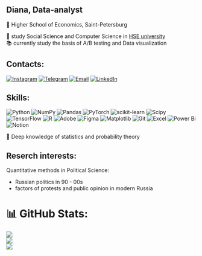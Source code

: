 ## Diana, Data-analyst 
📌 Higher School of Economics, Saint-Petersburg

🌟 study Social Science and Computer Science in [HSE university](https://spb.hse.ru/en/)<br/>
📚 currently study the basis of A/B testing and Data visualization 

## Contacts:
[![Instagram](https://img.shields.io/badge/Instagram-%23E4405F.svg?logo=Instagram&logoColor=white)](https://instagram.com/www.instagram.com/dianteroph) 
[![Telegram](https://img.shields.io/badge/Telegram-%2326A5E4.svg?logo=Telegram&logoColor=white)](https://t.me/dianteroph)
[![Email](https://img.shields.io/badge/Email-D14836.svg?logo=Gmail&logoColor=white)](mailto:dianashevtsova03@gmail.com)
[![LinkedIn](https://img.shields.io/badge/LinkedIn-%230077B5.svg?logo=LinkedIn&logoColor=white)](https://linkedin.com/in/yourusername)

## Skills:

![Python](https://img.shields.io/badge/python-3670A0?style=flat&logo=python&logoColor=ffdd54)
![NumPy](https://img.shields.io/badge/numpy-%23013243.svg?style=flat&logo=numpy&logoColor=white)
![Pandas](https://img.shields.io/badge/pandas-%23150458.svg?style=flat&logo=pandas&logoColor=white)
![PyTorch](https://img.shields.io/badge/PyTorch-%23EE4C2C.svg?style=flat&logo=PyTorch&logoColor=white)
![scikit-learn](https://img.shields.io/badge/scikit--learn-%23F7931E.svg?style=flat&logo=scikit-learn&logoColor=white)
![Scipy](https://img.shields.io/badge/SciPy-%230C55A5.svg?style=flat&logo=scipy&logoColor=%white)
![TensorFlow](https://img.shields.io/badge/TensorFlow-%23FF6F00.svg?style=flat&logo=TensorFlow&logoColor=white)
![R](https://img.shields.io/badge/r-%23276DC3.svg?style=flat&logo=r&logoColor=white)
![Adobe](https://img.shields.io/badge/adobe-%23FF0000.svg?style=flat&logo=adobe&logoColor=white)
![Figma](https://img.shields.io/badge/figma-%23F24E1E.svg?style=flat&logo=figma&logoColor=white)
![Matplotlib](https://img.shields.io/badge/Matplotlib-%23ffffff.svg?style=flat&logo=Matplotlib&logoColor=black)
![Git](https://img.shields.io/badge/git-F05032?style=flat&logo=git&logoColor=white)
![Excel](https://img.shields.io/badge/Excel-217346?style=flat&logo=microsoft-excel&logoColor=white)
![Power Bi](https://img.shields.io/badge/power_bi-F2C811?style=flat&logo=powerbi&logoColor=black)
![Notion](https://img.shields.io/badge/Notion-%23000000.svg?style=flat&logo=notion&logoColor=white)

📝 Deep knowledge of statistics and probability theory

## Reserch interests:
Quantitative methods in Political Science:
- Russian politics in 90 - 00s
- factors of protests and public opinion in modern Russia

# 📊 GitHub Stats:
![](https://github-readme-stats.vercel.app/api?username=dianteroph&theme=rose&hide_border=false&include_all_commits=false&count_private=false)<br/>
![](https://github-readme-streak-stats.herokuapp.com/?user=dianteroph&theme=rose&hide_border=false)<br/>
![](https://github-readme-stats.vercel.app/api/top-langs/?username=dianteroph&theme=rose&hide_border=false&include_all_commits=false&count_private=false&layout=compact)

<!--
**dianteroph/dianteroph** is a ✨ _special_ ✨ repository because its `README.md` (this file) appears on your GitHub profile.

Here are some ideas to get you started:
## Skills:
- Python (Pandas, NumPy, Matplotlib), R, SQL, 
- 👯 I’m looking to collaborate on ...
- 🤔 I’m looking for help with ...
- 💬 Ask me about ...
- 📫 How to reach me: ...
- 😄 Pronouns: ...
- ⚡ Fun fact: ...
-->
